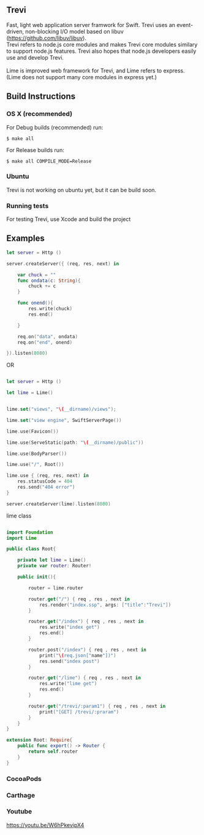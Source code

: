 

## Trevi
Fast, light web application server framwork for Swift. Trevi uses an event-driven, non-blocking I/O model based on libuv (https://github.com/libuv/libuv).<br>
Trevi refers to node.js core modules and makes Trevi core modules similary to support node.js features. Trevi also hopes that node.js developers easily use and develop Trevi. <br><br>
Lime is improved web framework for Trevi, and Lime refers to express. (Lime does not support many core modules in express yet.)


## Build Instructions

### OS X (recommended)
For Debug builds (recommended) run:
```
$ make all
```

For Release builds run:
```
$ make all COMPILE_MODE=Release
```

### Ubuntu
Trevi is not working on ubuntu yet, but it can be build soon.

### Running tests
For testing Trevi, use Xcode and build the project


## Examples
```swift
let server = Http ()

server.createServer({ (req, res, next) in

    var chuck = ""
    func ondata(c: String){
        chuck += c
    }

    func onend(){
        res.write(chuck)
        res.end()

    }

    req.on("data", ondata)
    req.on("end", onend)

}).listen(8080)

```

OR

```swift

let server = Http ()

let lime = Lime()


lime.set("views", "\(__dirname)/views");

lime.set("view engine", SwiftServerPage())

lime.use(Favicon())

lime.use(ServeStatic(path: "\(__dirname)/public"))

lime.use(BodyParser())

lime.use("/", Root())

lime.use { (req, res, next) in
    res.statusCode = 404
    res.send("404 error")
}

server.createServer(lime).listen(8080)

```

lime class 
```swift

import Foundation
import Lime

public class Root{

    private let lime = Lime()
    private var router: Router!

    public init(){

        router = lime.router

        router.get("/") { req , res , next in
            res.render("index.ssp", args: ["title":"Trevi"])
        }

        router.get("/index") { req , res , next in
            res.write("index get")
            res.end()
        }

        router.post("/index") { req , res , next in
            print("\(req.json["name"])")
            res.send("index post")
        }

        router.get("/lime") { req , res , next in
            res.write("lime get")
            res.end()
        }

        router.get("/trevi/:param1") { req , res , next in
            print("[GET] /trevi/:praram")
        }
    }
}

extension Root: Require{
    public func export() -> Router {
        return self.router
    }
}

```

### CocoaPods 
### Carthage
### Youtube
https://youtu.be/W6hPkevipX4

